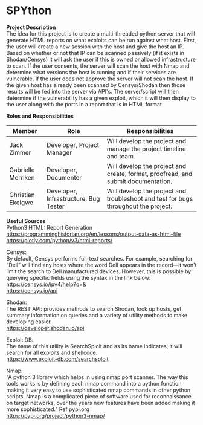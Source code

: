 # SPYthon

**Project Description**\
The idea for this project is to create a multi-threaded python server that will generate HTML reports on what exploits can be run against what host. First, the user will create a new session with the host and give the host an IP. Based on whether or not that IP can be scanned passively (if it exists in Shodan/Censys) it will ask the user if this is owned or allowed infrastructure to scan. If the user consents, the server will scan the host with Nmap and determine what versions the host is running and if their services are vulnerable. If the user does not approve the server will not scan the host. If the given host has already been scanned by Censys/Shodan then those results will be fed into the server via API's. The server/script will then determine if the vulnerability has a given exploit, which it will then display to the user along with the ports in a report that is in HTML format.


**Roles and Responsibilities**

| Member             | Role                                  | Responsibilities                                                                    |
|--------------------|---------------------------------------|-------------------------------------------------------------------------------------|
| Jack Zimmer        | Developer, Project Manager            | Will develop the project and manage the project timeline and team.                  |
| Gabrielle Merriken | Developer, Documenter                 | Will develop the project and create, format, proofread, and submit documentation.   |
| Christian Ekeigwe  | Developer, Infrastructure, Bug Tester | Will develop the project and troubleshoot and test for bugs throughout the project. |


**Useful Sources**\
Python3 HTML: Report Generation\
https://programminghistorian.org/en/lessons/output-data-as-html-file \
https://plotly.com/python/v3/html-reports/

Censys:\
By default, Censys performs full-text searches. For example, searching for “Dell” will find any hosts where the word Dell appears in the record—it won't limit the search to Dell manufactured devices. However, this is possible by querying specific fields using the syntax in the link below:\
https://censys.io/ipv4/help?q=& \
https://censys.io/api

Shodan:\
The REST API: provides methods to search Shodan, look up hosts, get summary information on queries and a variety of utility methods to make developing easier.\
https://developer.shodan.io/api 

Exploit DB:\
The name of this utility is SearchSploit and as its name indicates, it will search for all exploits and shellcode.\
https://www.exploit-db.com/searchsploit 

Nmap:\
“A python 3 library which helps in using nmap port scanner. The way this tools works is by defining each nmap command into a python function making it very easy to use sophisticated nmap commands in other python scripts. Nmap is a complicated piece of software used for reconnaissance on target networks, over the years new features have been added making it more sophisticated.” Ref pypi.org\
https://pypi.org/project/python3-nmap/
